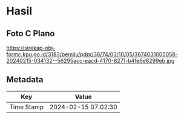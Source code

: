 # Hasil

## Foto C Plano

https://sirekap-obj-formc.kpu.go.id/3183/pemilu/pdpr/36/74/03/10/05/3674031005058-20240215-034132--56295acc-eacd-4170-8271-b4fe6e8299eb.jpg


## Metadata

| Key        | Value               |
| ---------- | ------------------- |
| Time Stamp | 2024-02-15 07:02:30 |



